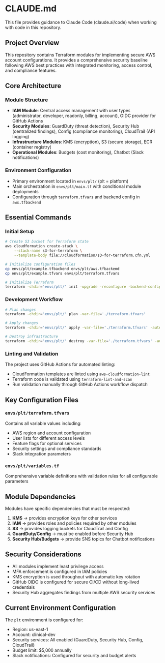 # CLAUDE.md

This file provides guidance to Claude Code (claude.ai/code) when working with code in this repository.

## Project Overview

This repository contains Terraform modules for implementing secure AWS account configurations. It provides a comprehensive security baseline following AWS best practices with integrated monitoring, access control, and compliance features.

## Core Architecture

### Module Structure
- **IAM Module**: Central access management with user types (administrator, developer, readonly, billing, account), OIDC provider for GitHub Actions
- **Security Modules**: GuardDuty (threat detection), Security Hub (centralized findings), Config (compliance monitoring), CloudTrail (API logging)
- **Infrastructure Modules**: KMS (encryption), S3 (secure storage), ECR (container registry)
- **Operational Modules**: Budgets (cost monitoring), Chatbot (Slack notifications)

### Environment Configuration
- Primary environment located in `envs/plt/` (plt = platform)
- Main orchestration in `envs/plt/main.tf` with conditional module deployments
- Configuration through `terraform.tfvars` and backend config in `aws.tfbackend`

## Essential Commands

### Initial Setup
```bash
# Create S3 bucket for Terraform state
aws cloudformation create-stack \
    --stack-name s3-for-terraform \
    --template-body file://cloudformation/s3-for-terraform.cfn.yml

# Initialize configuration files
cp envs/plt/example.tfbackend envs/plt/aws.tfbackend
cp envs/plt/example.tfvars envs/plt/terraform.tfvars

# Initialize Terraform
terraform -chdir='envs/plt/' init -upgrade -reconfigure -backend-config='./aws.tfbackend'
```

### Development Workflow
```bash
# Plan changes
terraform -chdir='envs/plt/' plan -var-file='./terraform.tfvars'

# Apply changes
terraform -chdir='envs/plt/' apply -var-file='./terraform.tfvars' -auto-approve

# Destroy infrastructure
terraform -chdir='envs/plt/' destroy -var-file='./terraform.tfvars' -auto-approve
```

### Linting and Validation
The project uses GitHub Actions for automated linting:
- CloudFormation templates are linted using `aws-cloudformation-lint`
- Terraform code is validated using `terraform-lint-and-scan`
- Run validation manually through GitHub Actions workflow dispatch

## Key Configuration Files

### `envs/plt/terraform.tfvars`
Contains all variable values including:
- AWS region and account configuration
- User lists for different access levels
- Feature flags for optional services
- Security settings and compliance standards
- Slack integration parameters

### `envs/plt/variables.tf`
Comprehensive variable definitions with validation rules for all configurable parameters

## Module Dependencies

Modules have specific dependencies that must be respected:
1. **KMS** → provides encryption keys for other services
2. **IAM** → provides roles and policies required by other modules
3. **S3** → provides logging buckets for CloudTrail and Config
4. **GuardDuty/Config** → must be enabled before Security Hub
5. **Security Hub/Budgets** → provide SNS topics for Chatbot notifications

## Security Considerations

- All modules implement least privilege access
- MFA enforcement is configured in IAM policies
- KMS encryption is used throughout with automatic key rotation
- GitHub OIDC is configured for secure CI/CD without long-lived credentials
- Security Hub aggregates findings from multiple AWS security services

## Current Environment Configuration

The `plt` environment is configured for:
- Region: us-east-1
- Account: clinical-dev
- Security services: All enabled (GuardDuty, Security Hub, Config, CloudTrail)
- Budget limit: $5,000 annually
- Slack notifications: Configured for security and budget alerts